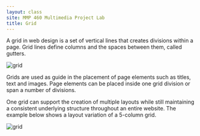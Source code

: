 ```yaml
---
layout: class
site: MMP 460 Multimedia Project Lab
title: Grid
---
```

A grid in web design is a set of vertical lines that creates divisions within a page. Grid lines define columns and the spaces between them, called gutters. 

![grid]({{site-url}}/mmp200/graphic-design/grid-animated.gif)

Grids are used as guide in the placement of page elements such as titles, text and images. Page elements can be placed inside one grid division or span a number of divisions. 

One grid can support the creation of multiple layouts while still maintaining a consistent underlying structure throughout an entire website. The example below shows a layout variation of a 5-column grid.

![grid]({{site-url}}/mmp200/graphic-design/grid.gif)
